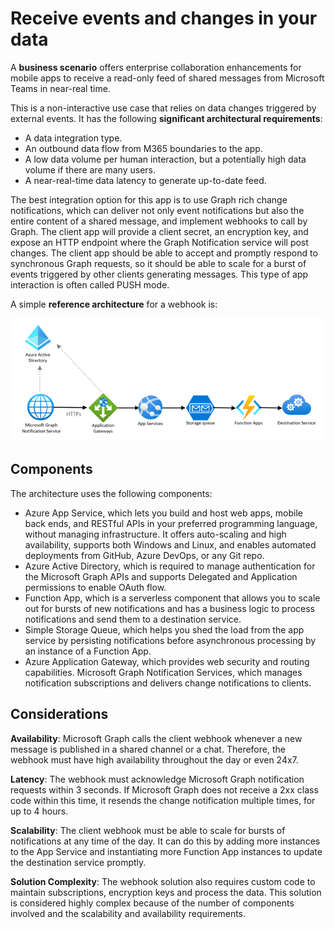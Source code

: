 # Receive events and changes in your data

A **business scenario** offers enterprise collaboration enhancements for mobile apps to receive a read-only feed of shared messages from Microsoft Teams in near-real time.

This is a non-interactive use case that relies on data changes triggered by external events. It has the following **significant architectural requirements**:

- A data integration type.
- An outbound data flow from M365 boundaries to the app.
- A low data volume per human interaction, but a potentially high data volume if there are many users.
- A near-real-time data latency to generate up-to-date feed.
  
The best integration option for this app is to use Graph rich change notifications, which can deliver not only event notifications but also the entire content of a shared message, and implement webhooks to call by Graph. The client app will provide a client secret, an encryption key, and expose an HTTP endpoint where the Graph Notification service will post changes. The client app should be able to accept and promptly respond to synchronous Graph requests, so it should be able to scale for a burst of events triggered by other clients generating messages. This type of app interaction is often called PUSH mode.

A simple **reference architecture** for a webhook is:

![webhooks](webhooks.png)

## Components

The architecture uses the following components:

- Azure App Service, which lets you build and host web apps, mobile back ends, and RESTful APIs in your preferred programming language, without managing infrastructure. It offers auto-scaling and high availability, supports both Windows and Linux, and enables automated deployments from GitHub, Azure DevOps, or any Git repo.
- Azure Active Directory, which is required to manage authentication for the Microsoft Graph APIs and supports Delegated and Application permissions to enable OAuth flow.
- Function App, which is a serverless component that allows you to scale out for bursts of new notifications and has a business logic to process notifications and send them to a destination service.
- Simple Storage Queue, which helps you shed the load from the app service by persisting notifications before asynchronous processing by an instance of a Function App.
- Azure Application Gateway, which provides web security and routing capabilities.
Microsoft Graph Notification Services, which manages notification subscriptions and delivers change notifications to clients.
 

## Considerations

**Availability**: Microsoft Graph calls the client webhook whenever a new message is published in a shared channel or a chat. Therefore, the webhook must have high availability throughout the day or even 24x7.

**Latency**: The webhook must acknowledge Microsoft Graph notification requests within 3 seconds. If Microsoft Graph does not receive a 2xx class code within this time, it resends the change notification multiple times, for up to 4 hours.

**Scalability**: The client webhook must be able to scale for bursts of notifications at any time of the day. It can do this by adding more instances to the App Service and instantiating more Function App instances to update the destination service promptly.

**Solution Complexity**: The webhook solution also requires custom code to maintain subscriptions, encryption keys and process the data. This solution is considered highly complex because of the number of components involved and the scalability and availability requirements.
